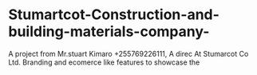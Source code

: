 # Stumartcot-Construction-and-building-materials-company-
A project from Mr.stuart Kimaro +255769226111, A direc At Stumarcot Co Ltd. Branding and ecomerce like features to showcase the  

